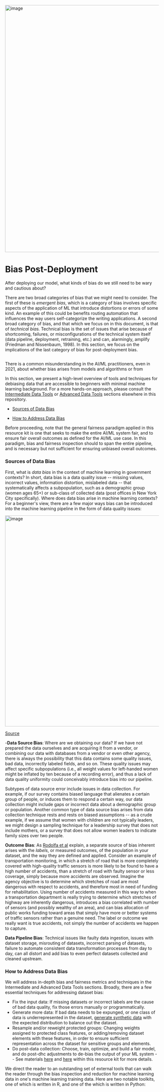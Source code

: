 <img width="807" alt="image" src="https://user-images.githubusercontent.com/80533280/113942840-8cbaaa00-97cf-11eb-9791-b5c3f852c81d.png">


# Bias Post-Deployment


After deploying our model, what kinds of bias do we still need to be wary and cautious about? 

There are two broad categories of bias that we might need to consider. The first of these is *emergent bias*, which is a category of bias involves specific aspects of the application of ML that introduce distortions or errors of some kind. An example of this could be benefits routing automation that influences the way users self-categorize the writing applications. 
A second broad category of bias, and that which we focus on in this document, is that of *technical bias.* Technical bias is the set of issues that arise because of shortcoming, failures, or misconfigurations of the technical system itself (data pipeline, deployment, retraining, etc.) and can, alarmingly, amplify (Friedman and Nissenbaum, 1998).  In this section, we focus on the implications of the last category of bias for post-deployment bias. 


##




There is a common misunderstanding in the AI/ML practitioners, even in 2021, about whether bias arises from models and algorithms or from 

In this section, we present a high-level overview of tools and techniques for debiasing data that are accessible to beginners with minimal machine learning background. For a more hands-on approach, please consult the [Intermediate Data Tools](https://github.com/XDgov/MLBias/blob/main/Build/Intermediate/Intermediate_DataTools.md) or [Advanced Data Tools](https://github.com/XDgov/MLBias/blob/main/Build/Advanced/Advanced_DataTools.md) sections elsewhere in this repository. 


- [Sources of Data Bias](#sources-of-data-bias) 

- [How to Address Data Bias](#how-to-address-data-bias)


Before proceeding, note that the general fairness paradigm applied in this resource kit is one that seeks to make the entire AI/ML system fair, and to ensure fair overall outcomes as defined for the AI/ML use case.  In this paradigm, bias and fairness inspection should to span the entire pipeline, and is necessary but not sufficient for ensuring unbiased overall outcomes. 


### Sources of Data Bias

First, what is *data bias* in the context of machine learning in government contexts?  In short, data bias is a data quality issue -- missing values, incorrect values, information distortion, mislabeled data -- that systematically affects a subpopulation, such as a demographic group (women ages 65+) or sub-class of collected data (post offices in New York City specifically).  Where does data bias arise in machine learning contexts? For a beginner's view, there are a few major ways bias can be introduced into the machine learning pipeline in the form of data quality issues:

<img width="689" alt="image" src="https://user-images.githubusercontent.com/80533280/114029026-1b1e4280-9847-11eb-9afc-c4acb5a43645.png">

[Source](https://docs.google.com/presentation/d/17o_NzplYua5fcJFuGcy1V1-5GFAHk7oHAF4dN44NkUE/edit#slide=id.g8d5290cc44_0_278)


-**Data Source Bias**: Where are we obtaining our data? If we have not prepared the data ourselves and are acquiring it from a vendor, or combining our data with databases from a vendor or even other agency, there is always the possibility that this data contains some quality issues, bad data, incorrectly labeled fields, and so on. These quality issues may affect specific subpopulations (i.e., all weight values for left-handed women might be inflated by ten because of a recording error), and thus a lack of data quality uniformity could conceivably introduce bias into our pipeline.

Subtypes of data source error include issues in data collection. For example, if our survey contains biased language that alienates a certain group of people, or induces them to respond a certain way, our data collection might include gaps or incorrect data about a demographic group or population. Another common type of data source bias arises from data collection technique rests and rests on biased assumptions -- as a crude example, if we assume that women with children are not typically leaders, we might design a sampling technique for a leadership survey that does not include mothers, or a survey that does not allow women leaders to indicate family sizes over two people.   

**Outcome Bias**: As [Rodolfa et al](https://textbook.coleridgeinitiative.org/chap-bias.html#sec:biassources) explain, a separate source of bias inherent arises with the *labels*, or measured outcomes, of the population in your dataset, and the way they are defined and applied. Consider an example of transportation monitoring, in which a stretch of road that is more completely covered with high-quality traffic sensors is more likely to be found to have a high number of accidents, than a stretch of road with faulty sensor or less coverage, simply because more accidents are observed. Imagine the agency objective is to determine which stretches of road are most dangerous with respect to accidents, and therefore most in need of funding for rehabilitation. Using number of accidents measured in this way to when a transportation department is really trying to determine which stretches of highway are inherently dangerous, introduces a bias correlated with number of sensors (and possibly wealthy of an area), and can bias allocation of public works funding toward areas that simply have more or better systems of traffic sensors rather than a genuine need. The label or outcome we really want is true accidents, not simply the number of accidents we happen to capture.


**Data Pipeline Bias**: Technical issues like faulty data ingestion, issues with dataset storage, misrouting of datasets, incorrect parsing of datasets, failure to automate consistent data transformation processes from day to day, can all distort and add bias to even perfect datasets collected and cleaned upstream. 


### How to Address Data Bias

We will address in-depth bias and fairness metrics and techniques in the Intermediate and Advanced Data Tools sections. Broadly, there are a few essential techniques for addressing dataset bias: 

- Fix the input data: If missing datasets or incorrect labels are the cause of bad data quality, fix those errors manually or programmatically. 
- Generate more data: If bad data needs to be expunged, or one class of data is underrepresented in the dataset, [generate synthetic data](https://openaccess.thecvf.com/content_CVPRW_2020/papers/w45/Jaipuria_Deflating_Dataset_Bias_Using_Synthetic_Data_Augmentation_CVPRW_2020_paper.pdf) with the expected distribution to balance out the dataset. 
- Resample and/or reweight protected groups: Changing weights assigned to protected class features, or adding/removing dataset elements with these features, in order to ensure sufficient representation across the dataset for sensitive groups and elements.
- Do post-data collection: Choose, train, optimize, and build a fair model, and do post-dhc adjustments to de-bias the output of your ML system -- See materials [here](https://github.com/XDgov/MLBias/blob/main/Build/Advanced/Advanced_Bias_Evaluation.md) and 
[here](https://github.com/XDgov/MLBias/blob/main/Build/Advanced/MachineLearningPipeline.md) within this resource kit for more details. 


We direct the reader to an outstanding set of external tools that can walk the reader through the bias inspection and reduction for machine learning data in one's machine learning training data. Here are two notable toolkits, one of which is written in R, and one of the which is written in Python: 

